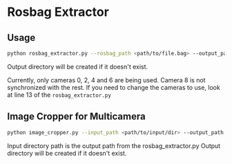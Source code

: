 # Rosbag Extractor

## Usage


```bash
python rosbag_extractor.py --rosbag_path <path/to/file.bag> --output_path <path/to/output/dir>
```

Output directory will be created if it doesn't exist.

Currently, only cameras 0, 2, 4 and 6 are being used. Camera 8 is not synchronized with the rest. If you need to change the cameras to use, look at line 13 of the `rosbag_extractor.py`

## Image Cropper for Multicamera
```bash
python image_cropper.py --input_path <path/to/input/dir> --output_path <path/to/output/dir>
```
Input directory path is the output path from the rosbag_extractor.py
Output directory will be created if it doesn't exist.
